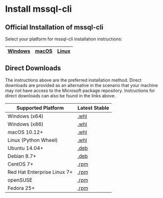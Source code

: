 # Install mssql-cli

## Official Installation of mssql-cli

Select your platform for mssql-cli installation instructions:

| [Windows](https://github.com/dbcli/mssql-cli/blob/master/doc/installation/windows.md#windows-installation) | [macOS](https://github.com/dbcli/mssql-cli/blob/master/doc/installation/macos.md#macos-installation) | [Linux](https://github.com/dbcli/mssql-cli/blob/master/doc/installation/linux.md) |
| - | - | - |


## Direct Downloads

The instructions above are the preferred installation method. Direct downloads are provided as an alternative in the 
scenario that your machine may not have access to the Microsoft package repository. Instructions for direct downloads can
also be found in the links above.

| Supported Platform                         |Latest Stable                 |
|--------------------------------------------|------------------------------|
|  Windows (x64)                             |[.whl][whl-win-x64]           |
|  Windows (x86)                             |[.whl][whl-win-x86]           |
|  macOS 10.12+                              |[.whl][whl-macos]             |
|  Linux (Python Wheel)                      |[.whl][whl-linux]             |
|  Ubuntu 14.04+                             |[.deb][deb]                   |
|  Debian 8.7+                               |[.deb][deb]                   |
|  CentOS 7+                                 |[.rpm][rpm]                   |
|  Red Hat Enterprise Linux 7+               |[.rpm][rpm]                   |
|  openSUSE                                  |[.rpm][rpm]                   |
|  Fedora 25+                                |[.rpm][rpm]                   |


[deb]: https://packages.microsoft.com/ubuntu/16.04/prod/pool/main/m/mssql-cli/mssql-cli_1.0.0-1_all.deb

[rpm]: https://packages.microsoft.com/centos/7/prod/mssql-cli-1.0.0-1.el7.x86_64.rpm

[whl-win-x64]: https://files.pythonhosted.org/packages/f6/cd/cf9be6175ccc241fd70e11e8d8d6455a630e06ffe1c937034b37e1301b2c/mssql_cli-1.0.0-py2.py3-none-win_amd64.whl

[whl-win-x86]: https://files.pythonhosted.org/packages/08/e0/38d4721bcc0f5f013e8a05b722f55675185dc9e62f460a8615f25e4f0098/mssql_cli-1.0.0-py2.py3-none-win32.whl

[whl-macos]: https://files.pythonhosted.org/packages/14/2f/8ba644a5f8a51048a749441113acd51df282b20ad1497b2aaf599adb10db/mssql_cli-1.0.0-py2.py3-none-macosx_10_11_intel.whl

[whl-linux]: https://files.pythonhosted.org/packages/46/98/257260e7a520291de8168c91bb10778dcae324e2a236e856dd3cce7fe0b1/mssql_cli-1.0.0-py2.py3-none-manylinux1_x86_64.whl

